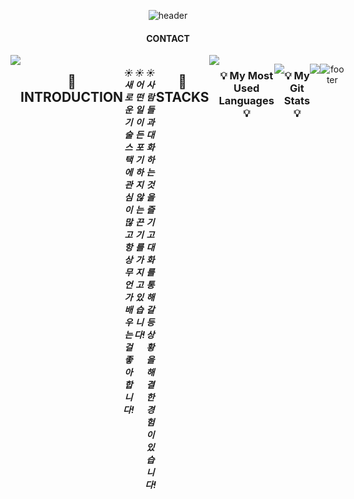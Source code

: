 <div align="center">

![header](https://capsule-render.vercel.app/api?type=waving&color=6799FF&height=300&section=header&text=Hello!&desc=의사소통에%20자신있는%20개발자%20김하늘%20&fontSize=90&descSize=30&fontColor=ffffff&fontAlignY=40)

<h4>CONTACT</h4>
<div style="display:flex; flex-direction:row;">
 <a href="mailto:kimhn10@gmail.com">
        <img src="https://img.shields.io/badge/
        Gmail-EA4335?style=for-the-badge&logo=Gmail&logoColor=white"> 
 </a>

<h2>💁INTRODUCTION</h2>
<h5 align="center">☀️ 새로운 기술스택에 관심이 많고 항상 무언가 배우는 걸 좋아합니다!</h5>
<h5 align="center">☀️ 어떤 일이든 포기하지 않는 끈기를 가지고 있습니다!</h5>
<h5 align="center">☀️ 사람들과 대화하는 것을 즐기고 대화를 통해 갈등상황을 해결한 경험이 있습니다!</h5>

<br></br>
<hr></hr>
<br></br>

<h2>🔨STACKS</h2>



<br></br>
<br></br>
<br></br>








<hr></hr>
<br></br>
<a href="https://hits.seeyoufarm.com"><img src="https://hits.seeyoufarm.com/api/count/incr/badge.svg?url=https%3A%2F%2Fgithub.com%2Fk-cielo%2Fhit-counter&count_bg=%236C91EA&title_bg=%23555555&icon=github.svg&icon_color=%23E7E7E7&title=hits&edge_flat=false"/></a>











<h3 align="center">💡 My Most Used Languages 💡</h3>
<p align="center">
  <a href="https://github.com/${깃닉네임}">
    <img align="center" src="https://github-readme-stats.vercel.app/api/top-langs/?username=${k-cielo}&layout=compact&show_icons=${아이콘 보여줄지}&show_owner=${소유자 표기}&hide_title=${타이틀 가리기}&theme=${테마}&hide=${가리고 싶은 언어}" />
  </a>
</p>
<h3 align="center">💡 My Git Stats 💡</h3>
<p align="center">
  <a href="https://github.com/${k-cielo}">
    <img align="center" src="https://github-readme-stats.vercel.app/api?username=${k-cielo}&hide=${가릴항목}&hide_title=${타이틀숨김}&show_icons=${깃아이콘표시}&include_all_commits=${올해말고 전체년도 커밋표기}&theme=${테마}" />
  </a>
</p>




<!--
**k-cielo/k-cielo** is a ✨ _special_ ✨ repository because its `README.md` (this file) appears on your GitHub profile.

Here are some ideas to get you started:

- 🔭 I’m currently working on ...
- 🌱 I’m currently learning ...
- 👯 I’m looking to collaborate on ...
- 🤔 I’m looking for help with ...
- 💬 Ask me about ...
- 📫 How to reach me: ...
- 😄 Pronouns: ...
- ⚡ Fun fact: ...
-->
![footer](https://capsule-render.vercel.app/api?section=footer&type=waving&color=6799FF)


</div>
